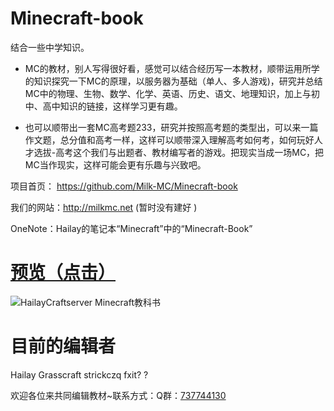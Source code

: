 # Minecraft-book 
结合一些中学知识。

* MC的教材，别人写得很好看，感觉可以结合经历写一本教材，顺带运用所学的知识探究一下MC的原理，以服务器为基础（单人、多人游戏)，研究并总结MC中的物理、生物、数学、化学、英语、历史、语文、地理知识，加上与初中、高中知识的链接，这样学习更有趣。

* 也可以顺带出一套MC高考题233，研究并按照高考题的类型出，可以来一篇作文题，总分值和高考一样，这样可以顺带深入理解高考如何考，如何玩好人才选拔-高考这个我们与出题者、教材编写者的游戏。把现实当成一场MC，把MC当作现实，这样可能会更有乐趣与兴致吧。

项目首页： <https://github.com/Milk-MC/Minecraft-book>

我们的网站：<http://milkmc.net> (暂时没有建好 )

OneNote：Hailay的笔记本“Minecraft”中的“Minecraft-Book”


# [预览（点击）](http://book.windmill-town.club/)

![HailayCraftserver Minecraft教科书](images/页01.jpg)


# 目前的编辑者

Hailay Grasscraft strickczq fxit? ?

欢迎各位来共同编辑教材~联系方式：Q群：[737744130](http://shang.qq.com/wpa/qunwpa?idkey=d36adb27045affe1e7a68bda61f72f46ab8dff6ee6bd5906b61659dc8ab95df9)
